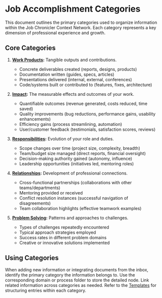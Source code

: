 # Job Accomplishment Categories

This document outlines the primary categories used to organize information within the Job Chronicler Context Network. Each category represents a key dimension of professional experience and growth.

## Core Categories

1.  **[Work Products](../domains/work_products/):** Tangible outputs and contributions.
    *   Concrete deliverables created (reports, designs, products)
    *   Documentation written (guides, specs, articles)
    *   Presentations delivered (internal, external, conferences)
    *   Code/systems built or contributed to (features, fixes, architecture)

2.  **[Impact](../domains/impact/):** The measurable effects and outcomes of your work.
    *   Quantifiable outcomes (revenue generated, costs reduced, time saved)
    *   Quality improvements (bug reductions, performance gains, usability enhancements)
    *   Efficiency gains (process streamlining, automation)
    *   User/customer feedback (testimonials, satisfaction scores, reviews)

3.  **[Responsibilities](../domains/responsibilities/):** Evolution of your role and duties.
    *   Scope changes over time (project size, complexity, breadth)
    *   Team/budget size managed (direct reports, financial oversight)
    *   Decision-making authority gained (autonomy, influence)
    *   Leadership opportunities (initiatives led, mentoring roles)

4.  **[Relationships](../domains/relationships/):** Development of professional connections.
    *   Cross-functional partnerships (collaborations with other teams/departments)
    *   Mentoring provided or received
    *   Conflict resolution instances (successful navigation of disagreements)
    *   Team collaboration highlights (effective teamwork examples)

5.  **[Problem Solving](../processes/problem_solving/):** Patterns and approaches to challenges.
    *   Types of challenges repeatedly encountered
    *   Typical approach strategies employed
    *   Success rates in different problem domains
    *   Creative or innovative solutions implemented

## Using Categories
When adding new information or integrating documents from the inbox, identify the primary category the information belongs to. Use the corresponding domain or process folder to store the detailed node. Link related information across categories as needed. Refer to the [Templates](./templates.md) for structuring entries within each category.
